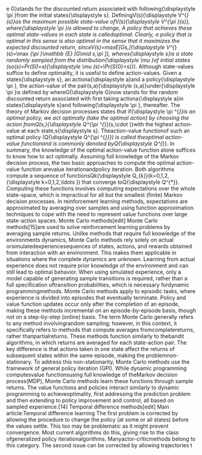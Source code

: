 e G}stands for the discounted return associated with following{\displaystyle \pi }from the initial states{\displaystyle s}. DefiningV(s){\displaystyle V^{*}(s)}as the maximum possible state-value ofV(s){\displaystyle V^{\pi }(s)}, where{\displaystyle \pi }is allowed to change, A policy that achieves these optimal state-values in each state is calledoptimal. Clearly, a policy that is optimal in this sense is also optimal in the sense that it maximizes the expected discounted return, sinceV(s)=maxE[Gs,]{\displaystyle V^{*}(s)=\max _{\pi }\mathbb {E} [G\mid s,\pi ]}, wheres{\displaystyle s}is a state randomly sampled from the distribution{\displaystyle \mu }of initial states (so(s)=Pr(S0=s){\displaystyle \mu (s)=\Pr(S_{0}=s)}). Although state-values suffice to define optimality, it is useful to define action-values. Given a states{\displaystyle s}, an actiona{\displaystyle a}and a policy{\displaystyle \pi }, the action-value of the pair(s,a){\displaystyle (s,a)}under{\displaystyle \pi }is defined by whereG{\displaystyle G}now stands for the random discounted return associated with first taking actiona{\displaystyle a}in states{\displaystyle s}and following{\displaystyle \pi }, thereafter. The theory of Markov decision processes states that if{\displaystyle \pi ^{*}}is an optimal policy, we act optimally (take the optimal action) by choosing the action fromQ(s,){\displaystyle Q^{\pi ^{*}}(s,\cdot )}with the highest action-value at each state,s{\displaystyle s}. Theaction-value functionof such an optimal policy (Q{\displaystyle Q^{\pi ^{*}}}) is called theoptimal action-value functionand is commonly denoted byQ{\displaystyle Q^{*}}. In summary, the knowledge of the optimal action-value function alone suffices to know how to act optimally. Assuming full knowledge of the Markov decision process, the two basic approaches to compute the optimal action-value function arevalue iterationandpolicy iteration. Both algorithms compute a sequence of functionsQk{\displaystyle Q_{k}}(k=0,1,2,{\displaystyle k=0,1,2,\ldots }) that converge toQ{\displaystyle Q^{*}}. Computing these functions involves computing expectations over the whole state-space, which is impractical for all but the smallest (finite) Markov decision processes. In reinforcement learning methods, expectations are approximated by averaging over samples and using function approximation techniques to cope with the need to represent value functions over large state-action spaces. Monte Carlo methods[edit] Monte Carlo methods[15]are used to solve reinforcement learning problems by averaging sample returns. Unlike methods that require full knowledge of the environments dynamics, Monte Carlo methods rely solely on actual orsimulatedexperiencesequences of states, actions, and rewards obtained from interaction with an environment. This makes them applicable in situations where the complete dynamics are unknown. Learning from actual experience does not require prior knowledge of the environment and can still lead to optimal behavior. When using simulated experience, only a model capable of generating sample transitions is required, rather than a full specification oftransition probabilities, which is necessary fordynamic programmingmethods. Monte Carlo methods apply to episodic tasks, where experience is divided into episodes that eventually terminate. Policy and value function updates occur only after the completion of an episode, making these methods incremental on an episode-by-episode basis, though not on a step-by-step (online) basis. The term Monte Carlo generally refers to any method involvingrandom sampling; however, in this context, it specifically refers to methods that compute averages fromcompletereturns, rather thanpartialreturns. These methods function similarly to thebandit algorithms, in which returns are averaged for each state-action pair. The key difference is that actions taken in one state affect the returns of subsequent states within the same episode, making the problemnon-stationary. To address this non-stationarity, Monte Carlo methods use the framework of general policy iteration (GPI). While dynamic programming computesvalue functionsusing full knowledge of theMarkov decision process(MDP), Monte Carlo methods learn these functions through sample returns. The value functions and policies interact similarly to dynamic programming to achieveoptimality, first addressing the prediction problem and then extending to policy improvement and control, all based on sampled experience.[14] Temporal difference methods[edit] Main article:Temporal difference learning The first problem is corrected by allowing the procedure to change the policy (at some or all states) before the values settle. This too may be problematic as it might prevent convergence. Most current algorithms do this, giving rise to the class ofgeneralized policy iterationalgorithms. Manyactor-criticmethods belong to this category. The second issue can be corrected by allowing trajectories t